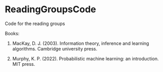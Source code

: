 # ReadingGroupsCode
 Code for the reading groups
 
 Books:
 
 1. MacKay, D. J. (2003). Information theory, inference and learning algorithms. Cambridge university press.
 
 2. Murphy, K. P. (2022). Probabilistic machine learning: an introduction. MIT press.
